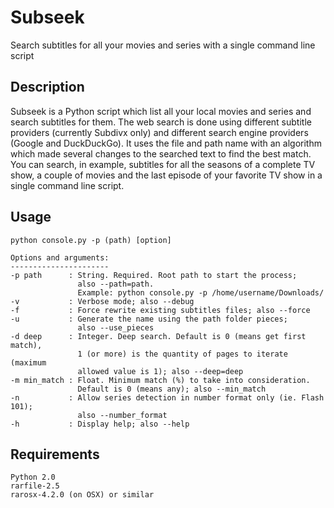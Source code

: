 # Subseek
Search subtitles for all your movies and series with a single command line script

## Description
Subseek is a Python script which list all your local movies and series and search 
subtitles for them. The web search is done using different subtitle providers 
(currently Subdivx only) and different search engine providers (Google and DuckDuckGo).
It uses the file and path name with an algorithm which made several changes to the searched 
text to find the best match. You can search, in example, subtitles for all the seasons of 
a complete TV show, a couple of movies and the last episode of your favorite TV show in a 
single command line script.

## Usage
```
python console.py -p (path) [option]

Options and arguments:
----------------------
-p path      : String. Required. Root path to start the process; 
               also --path=path. 
               Example: python console.py -p /home/username/Downloads/
-v           : Verbose mode; also --debug
-f           : Force rewrite existing subtitles files; also --force
-u           : Generate the name using the path folder pieces; 
               also --use_pieces
-d deep      : Integer. Deep search. Default is 0 (means get first match), 
               1 (or more) is the quantity of pages to iterate (maximum 
               allowed value is 1); also --deep=deep
-m min_match : Float. Minimum match (%) to take into consideration. 
               Default is 0 (means any); also --min_match
-n           : Allow series detection in number format only (ie. Flash 101);
               also --number_format
-h           : Display help; also --help
```

## Requirements
```
Python 2.0
rarfile-2.5
rarosx-4.2.0 (on OSX) or similar
```
